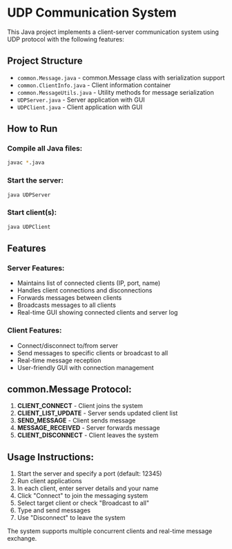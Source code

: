 # UDP Communication System

This Java project implements a client-server communication system using UDP protocol with the following features:

## Project Structure

- `common.Message.java` - common.Message class with serialization support
- `common.ClientInfo.java` - Client information container
- `common.MessageUtils.java` - Utility methods for message serialization
- `UDPServer.java` - Server application with GUI
- `UDPClient.java` - Client application with GUI

## How to Run

### Compile all Java files:
```bash
javac *.java
```

### Start the server:
```bash
java UDPServer
```

### Start client(s):
```bash
java UDPClient
```

## Features

### Server Features:
- Maintains list of connected clients (IP, port, name)
- Handles client connections and disconnections
- Forwards messages between clients
- Broadcasts messages to all clients
- Real-time GUI showing connected clients and server log

### Client Features:
- Connect/disconnect to/from server
- Send messages to specific clients or broadcast to all
- Real-time message reception
- User-friendly GUI with connection management

## common.Message Protocol:
1. **CLIENT_CONNECT** - Client joins the system
2. **CLIENT_LIST_UPDATE** - Server sends updated client list
3. **SEND_MESSAGE** - Client sends message
4. **MESSAGE_RECEIVED** - Server forwards message
5. **CLIENT_DISCONNECT** - Client leaves the system

## Usage Instructions:

1. Start the server and specify a port (default: 12345)
2. Run client applications
3. In each client, enter server details and your name
4. Click "Connect" to join the messaging system
5. Select target client or check "Broadcast to all"
6. Type and send messages
7. Use "Disconnect" to leave the system

The system supports multiple concurrent clients and real-time message exchange.